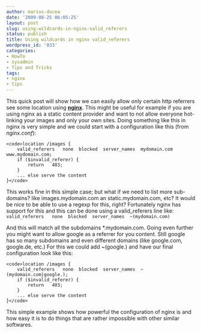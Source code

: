 ```yaml
---
author: marius-ducea
date: '2009-08-25 06:05:25'
layout: post
slug: using-wildcards-in-nginx-valid_referers
status: publish
title: Using wildcards in nginx valid_referers
wordpress_id: '833'
categories:
- HowTo
- sysadmin
- Tips and Tricks
tags:
- nginx
- tips
---
```


This quick post will show how we can easily allow only certain http referrers see some location using [**nginx**](http://nginx.net/). This might be useful for example if you are using nginx as a static content provider and want to not allow everyone hot-linking your images and only your own sites. Doing something like this in nginx is very simple and we could start with a configuration like this (from _nginx.conf_):

    
    <code>location /images {
    	valid_referers   none  blocked  server_names  mydomain.com www.mydomain.com;
    	if ($invalid_referer) {
    		return   403;
    	}
    	... else serve the content
    }</code>


This works fine in this simple case; but what if we need to list more sub-domains? like images.mydomain.com an static.mydomain.com, etc? It would be nice to be able to use a regexp for this, right? Fortunately nginx has support for this and this can be done using a valid_referers line like:
`valid_referers   none  blocked  server_names  ~(mydomain.com)`

And this will match all the subdomains *.mydomain.com. Going even further you might want to allow google as a referrer for you content. Still google has so many subdomains and even different domains (like google.com, google.de, etc.) For this we could add ~(google.) and have our final configuration look like this:

    
    <code>location /images {
    	valid_referers   none  blocked  server_names  ~(mydomain.com|google.);
    	if ($invalid_referer) {
    		return   403;
    	}
    	... else serve the content
    }</code>


This simple example shows how powerful the configuration of nginx is and how easy it is to do things that are rather impossible with other similar softwares.
